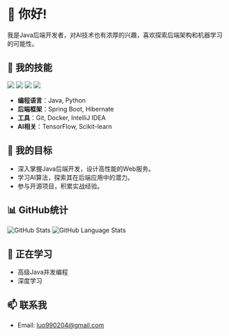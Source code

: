 # 👋 你好!

我是Java后端开发者，对AI技术也有浓厚的兴趣，喜欢探索后端架构和机器学习的可能性。

## 🚀 我的技能
<img src="https://img.shields.io/badge/Java-007396?style=flat&logo=java&logoColor=white">
<img src="https://img.shields.io/badge/Python-3776AB?style=flat&logo=python&logoColor=white">
<img src="https://img.shields.io/badge/Spring_Boot-6DB33F?style=flat&logo=spring-boot&logoColor=white">
<img src="https://img.shields.io/badge/TensorFlow-FF6F00?style=flat&logo=tensorflow&logoColor=white">

- **编程语言**：Java, Python  
- **后端框架**：Spring Boot, Hibernate  
- **工具**：Git, Docker, IntelliJ IDEA  
- **AI相关**：TensorFlow, Scikit-learn

## 🎯 我的目标
- 深入掌握Java后端开发，设计高性能的Web服务。
- 学习AI算法，探索其在后端应用中的潜力。
- 参与开源项目，积累实战经验。

## 📊 GitHub统计
![GitHub Stats](https://github-readme-stats.vercel.app/api?username=luohuan0204&show_icons=true&theme=radical)
![GitHub Language Stats](https://github-readme-stats.vercel.app/api/top-langs/?username=luohuan0204&layout=compact&theme=radical)

## 🌱 正在学习
- 高级Java并发编程
- 深度学习

## 📫 联系我
- Email: luo990204@gmail.com  
